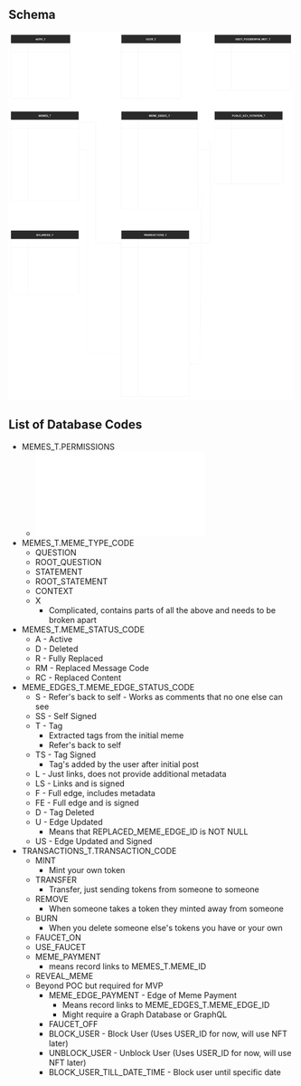 ## Schema 

![Schema 0.0.6](Schema%200.0.6.svg)

## List of Database Codes
* MEMES_T.PERMISSIONS
	* ![](../User%20Stories/Meme%20Permissions.md#Meme%20Permissions%20List)
* MEMES_T.MEME_TYPE_CODE
	* QUESTION
	* ROOT_QUESTION
	* STATEMENT
	* ROOT_STATEMENT
	* CONTEXT
	* X
		* Complicated, contains parts of all the above and needs to be broken apart
* MEMES_T.MEME_STATUS_CODE
	* A - Active
	* D - Deleted
	* R - Fully Replaced
	* RM - Replaced Message Code
	* RC - Replaced Content
* MEME_EDGES_T.MEME_EDGE_STATUS_CODE
	* S - Refer's back to self - Works as comments that no one else can see
	* SS - Self Signed
	* T - Tag
		* Extracted tags from the initial meme
		* Refer's back to self
	* TS - Tag Signed 
		* Tag's added by the user after initial post
	* L - Just links, does not provide additional metadata
	* LS - Links and is signed
	* F - Full edge, includes metadata
	* FE - Full edge and is signed
	* D - Tag Deleted
	* U - Edge Updated
		* Means that REPLACED_MEME_EDGE_ID is NOT NULL
	* US - Edge Updated and Signed
* TRANSACTIONS_T.TRANSACTION_CODE
	* MINT 
		* Mint your own token
	* TRANSFER 
		* Transfer, just sending tokens from someone to someone
	* REMOVE 
		* When someone takes a token they minted away from someone
	* BURN 
		* When you delete someone else's tokens you have or your own
	* FAUCET_ON 
	* USE_FAUCET
	* MEME_PAYMENT
		* means record links to MEMES_T.MEME_ID
	* REVEAL_MEME
	* Beyond POC but required for MVP
		* MEME_EDGE_PAYMENT - Edge of Meme Payment
			* Means record links to MEME_EDGES_T.MEME_EDGE_ID
			* Might require a Graph Database or GraphQL
		* FAUCET_OFF
		* BLOCK_USER - Block User (Uses USER_ID for now, will use NFT later)
		* UNBLOCK_USER - Unblock User (Uses USER_ID for now, will use NFT later)
		* BLOCK_USER_TILL_DATE_TIME - Block user until specific date